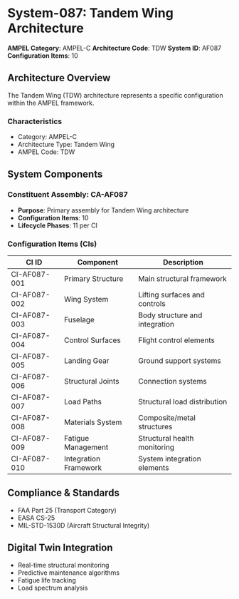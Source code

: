 # System-087: Tandem Wing Architecture

**AMPEL Category**: AMPEL-C
**Architecture Code**: TDW
**System ID**: AF087
**Configuration Items**: 10

## Architecture Overview

The Tandem Wing (TDW) architecture represents a specific configuration within the AMPEL framework.

### Characteristics
- Category: AMPEL-C
- Architecture Type: Tandem Wing
- AMPEL Code: TDW

## System Components

### Constituent Assembly: CA-AF087
- **Purpose**: Primary assembly for Tandem Wing architecture
- **Configuration Items**: 10
- **Lifecycle Phases**: 11 per CI

### Configuration Items (CIs)

| CI ID | Component | Description |
|-------|-----------|-------------|
| CI-AF087-001 | Primary Structure | Main structural framework |
| CI-AF087-002 | Wing System | Lifting surfaces and controls |
| CI-AF087-003 | Fuselage | Body structure and integration |
| CI-AF087-004 | Control Surfaces | Flight control elements |
| CI-AF087-005 | Landing Gear | Ground support systems |
| CI-AF087-006 | Structural Joints | Connection systems |
| CI-AF087-007 | Load Paths | Structural load distribution |
| CI-AF087-008 | Materials System | Composite/metal structures |
| CI-AF087-009 | Fatigue Management | Structural health monitoring |
| CI-AF087-010 | Integration Framework | System integration elements |

## Compliance & Standards
- FAA Part 25 (Transport Category)
- EASA CS-25
- MIL-STD-1530D (Aircraft Structural Integrity)

## Digital Twin Integration
- Real-time structural monitoring
- Predictive maintenance algorithms
- Fatigue life tracking
- Load spectrum analysis
